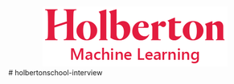 <br>
<div align=center>  
    <img  
    style="text-align:center"  
    src="https://raw.githubusercontent.com/coding-max/hbtn_config/main/assets/head_ml.png"  
    alt="Holberton School"/>  
</div>
# holbertonschool-interview

